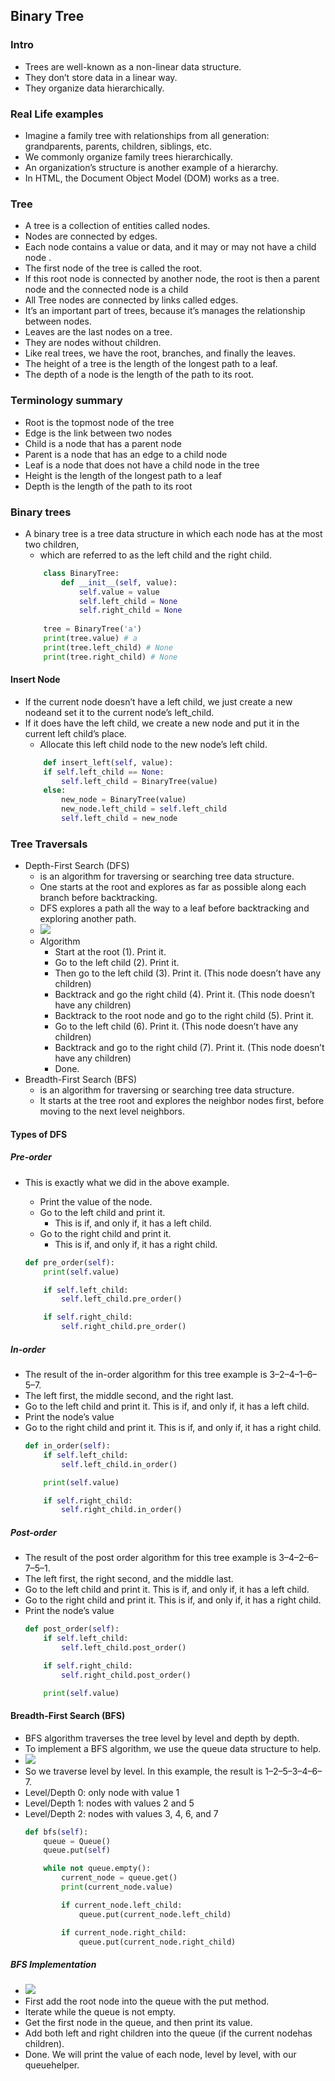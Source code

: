 ## Binary Tree 

### Intro
- Trees are well-known as a non-linear data structure. 
- They don’t store data in a linear way. 
- They organize data hierarchically.

### Real Life examples 
- Imagine a family tree with relationships from all generation: grandparents, parents, children, siblings, etc. 
- We commonly organize family trees hierarchically.
- An organization’s structure is another example of a hierarchy.
- In HTML, the Document Object Model (DOM) works as a tree.

### Tree
- A tree is a collection of entities called nodes. 
- Nodes are connected by edges. 
- Each node contains a value or data, and it may or may not have a child node .
- The first node of the tree is called the root. 
- If this root node is connected by another node, the root is then a parent node and the connected node is a child
- All Tree nodes are connected by links called edges. 
- It’s an important part of trees, because it’s manages the relationship between nodes.
- Leaves are the last nodes on a tree. 
- They are nodes without children. 
- Like real trees, we have the root, branches, and finally the leaves.
- The height of a tree is the length of the longest path to a leaf.
- The depth of a node is the length of the path to its root.

### Terminology summary
- Root is the topmost node of the tree
- Edge is the link between two nodes
- Child is a node that has a parent node
- Parent is a node that has an edge to a child node
- Leaf is a node that does not have a child node in the tree
- Height is the length of the longest path to a leaf
- Depth is the length of the path to its root

 ### Binary trees
 - A binary tree is a tree data structure in which each node has at the most two children, 
    - which are referred to as the left child and the right child.
    ~~~python
        class BinaryTree:
            def __init__(self, value):
                self.value = value
                self.left_child = None
                self.right_child = None
             
        tree = BinaryTree('a')
        print(tree.value) # a
        print(tree.left_child) # None
        print(tree.right_child) # None
    ~~~
    
#### Insert Node
- If the current node doesn’t have a left child, we just create a new nodeand set it to the current node’s left_child.
- If it does have the left child, we create a new node and put it in the current left child’s place. 
    - Allocate this left child node to the new node’s left child.
    ~~~python
        def insert_left(self, value):
        if self.left_child == None:
            self.left_child = BinaryTree(value)
        else:
            new_node = BinaryTree(value)
            new_node.left_child = self.left_child
            self.left_child = new_node
    ~~~           
     
### Tree Traversals
- Depth-First Search (DFS)  
    - is an algorithm for traversing or searching tree data structure. 
    - One starts at the root and explores as far as possible along each branch before backtracking.
    - DFS explores a path all the way to a leaf before backtracking and exploring another path.
    - ![](imgs/Tree.jpeg) 
    - Algorithm 
        - Start at the root (1). Print it.
        - Go to the left child (2). Print it.
        - Then go to the left child (3). Print it. (This node doesn’t have any children)
        - Backtrack and go the right child (4). Print it. (This node doesn’t have any children)
        - Backtrack to the root node and go to the right child (5). Print it.
        - Go to the left child (6). Print it. (This node doesn’t have any children)
        - Backtrack and go to the right child (7). Print it. (This node doesn’t have any children)
        - Done.
- Breadth-First Search (BFS)
    - is an algorithm for traversing or searching tree data structure. 
    - It starts at the tree root and explores the neighbor nodes first, before moving to the next level neighbors.      

#### Types of DFS 
##### Pre-order
- This is exactly what we did in the above example.
    - Print the value of the node.
    - Go to the left child and print it. 
        - This is if, and only if, it has a left child.
    - Go to the right child and print it. 
        - This is if, and only if, it has a right child.
        
    ~~~python
    def pre_order(self):
        print(self.value)
    
        if self.left_child:
            self.left_child.pre_order()
    
        if self.right_child:
            self.right_child.pre_order()
    ~~~    
        
##### In-order
- The result of the in-order algorithm for this tree example is 3–2–4–1–6–5–7.
- The left first, the middle second, and the right last.
- Go to the left child and print it. This is if, and only if, it has a left child.
- Print the node’s value
- Go to the right child and print it. This is if, and only if, it has a right child.        
    ~~~python
    def in_order(self):
        if self.left_child:
            self.left_child.in_order()
    
        print(self.value)
    
        if self.right_child:
            self.right_child.in_order()
    ~~~            
##### Post-order
- The result of the post order algorithm for this tree example is 3–4–2–6–7–5–1.
- The left first, the right second, and the middle last.
- Go to the left child and print it. This is if, and only if, it has a left child.
- Go to the right child and print it. This is if, and only if, it has a right child.
- Print the node’s value        
    ~~~python
    def post_order(self):
        if self.left_child:
            self.left_child.post_order()
    
        if self.right_child:
            self.right_child.post_order()
    
        print(self.value)
    ~~~           
         
#### Breadth-First Search (BFS)
- BFS algorithm traverses the tree level by level and depth by depth.
- To implement a BFS algorithm, we use the queue data structure to help.
- ![](imgs/BFS.jpeg) 
- So we traverse level by level. In this example, the result is 1–2–5–3–4–6–7.
- Level/Depth 0: only node with value 1
- Level/Depth 1: nodes with values 2 and 5
- Level/Depth 2: nodes with values 3, 4, 6, and 7
    ~~~python
    def bfs(self):
        queue = Queue()
        queue.put(self)
    
        while not queue.empty():
            current_node = queue.get()
            print(current_node.value)
    
            if current_node.left_child:
                queue.put(current_node.left_child)
    
            if current_node.right_child:
                queue.put(current_node.right_child)
    ~~~            
    
##### BFS Implementation     
- ![](imgs/BFS%2002.jpeg) 
- First add the root node into the queue with the put method.
- Iterate while the queue is not empty.
- Get the first node in the queue, and then print its value.
- Add both left and right children into the queue (if the current nodehas children).
- Done. We will print the value of each node, level by level, with our queuehelper.